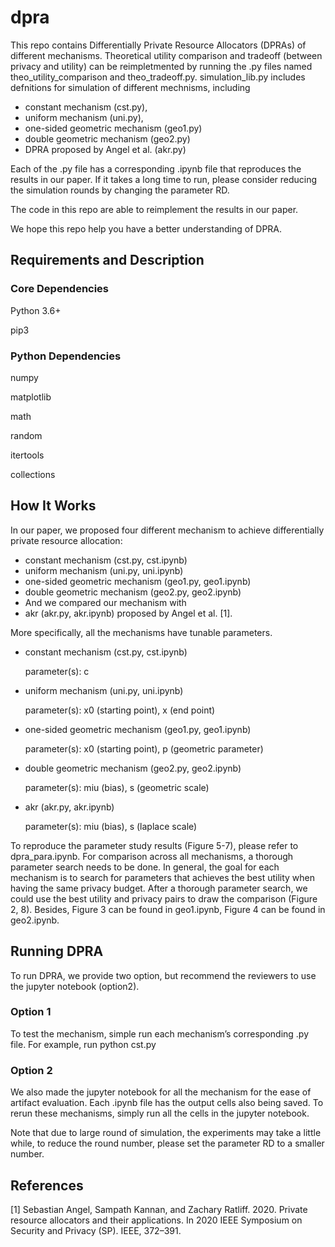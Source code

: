 # dpra
This repo contains Differentially Private Resource Allocators (DPRAs) of different mechanisms.
Theoretical utility comparison and tradeoff (between privacy and utility) can be reimpletmented by running the .py files named theo_utility_comparison and theo_tradeoff.py.
simulation_lib.py includes defnitions for simulation of different mechnisms, including 
- constant mechanism (cst.py), 
- uniform mechanism (uni.py), 
- one-sided geometric mechanism (geo1.py)
- double geometric mechanism (geo2.py)
- DPRA proposed by Angel et al. (akr.py)

Each of the .py file has a corresponding .ipynb file that reproduces the results in our paper. If it takes a long time to run, please consider reducing the simulation rounds by changing the parameter RD.

The code in this repo are able to reimplement the results in our paper.

We hope this repo help you have a better understanding of DPRA.



## Requirements and Description
### Core Dependencies 
Python 3.6+ 

pip3
 
### Python Dependencies
numpy 

matplotlib

math

random

itertools

collections

## How It Works
In our paper, we proposed four different mechanism to achieve differentially private resource allocation:

- constant mechanism (cst.py, cst.ipynb)
- uniform mechanism (uni.py, uni.ipynb)
- one-sided geometric mechanism (geo1.py, geo1.ipynb)
- double geometric mechanism (geo2.py, geo2.ipynb)
- And we compared our mechanism with 
- akr (akr.py, akr.ipynb) proposed by Angel et al. [1].

More specifically, all the mechanisms have tunable parameters.

- constant mechanism (cst.py, cst.ipynb)

    parameter(s): c

- uniform mechanism (uni.py, uni.ipynb)

    parameter(s): x0 (starting point), x (end point)

- one-sided geometric mechanism (geo1.py, geo1.ipynb)
  
    parameter(s): x0 (starting point), p (geometric parameter)

- double geometric mechanism (geo2.py, geo2.ipynb)

    parameter(s): miu (bias), s (geometric scale)

- akr (akr.py, akr.ipynb) 

    parameter(s): miu (bias), s (laplace scale)

To reproduce the parameter study results (Figure 5-7), please refer to dpra_para.ipynb.
For comparison across all mechanisms, a thorough parameter search needs to be done. In general, the goal for each mechanism is to search for parameters that achieves the best utility when having the same privacy budget. After a thorough parameter search, we could use the best utility and privacy pairs to draw the comparison (Figure 2, 8). Besides, Figure 3 can be found in geo1.ipynb, Figure 4 can be found in geo2.ipynb.

## Running DPRA
To run DPRA, we provide two option, but recommend the reviewers to use the jupyter notebook (option2).

### Option 1
To test the mechanism, simple run each mechanism’s corresponding .py file. For example, run
python cst.py


### Option 2
We also made the jupyter notebook for all the mechanism for the ease of artifact evaluation. Each .ipynb file has the output cells also being saved. To rerun these mechanisms, simply run all the cells in the jupyter notebook. 

Note that due to large round of simulation, the experiments may take a little while, to reduce the round number, please set the parameter RD to a smaller number.


## References
[1] Sebastian Angel, Sampath Kannan, and Zachary Ratliff. 2020. Private resource allocators and their applications. In 2020 IEEE Symposium on Security and Privacy (SP). IEEE, 372–391.




